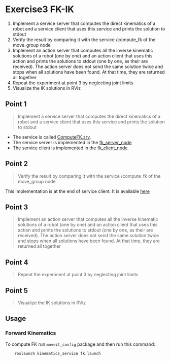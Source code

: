 # Exercise3 FK-IK

1. Implement a service server that computes the direct kinematics of a robot and a service client that uses this service and prints the solution to stdout
2. Verify the result by comparing it with the service /compute_fk of the move_group node
3. Implement an action server that computes all the inverse kinematic solutions of a robot (one by one) and an action client that uses this action and prints the solutions to stdout (one by one, as their are received). The action server does not send the same solution twice and stops when all solutions have been found. At that time, they are returned all together
4. Repeat the experiment at point 3 by neglecting joint limits
5. Visualize the IK solutions in RViz

## Point 1

> Implement a service server that computes the direct kinematics of a robot and a service client that uses this service and prints the solution to stdout

* The service is called [ComputeFK.srv](https://github.com/andrewvali/unisa_robotic/blob/main/ex3_kinematics/src/kinematics_service_msgs/srv/ComputeFK.srv).
* The service server is implemented in the [fk_server_node](https://github.com/andrewvali/unisa_robotic/blob/main/ex3_kinematics/src/kinematics_service/src/fk_server_node/main.cpp)
* The service client is implemented in the [fk_client_node](https://github.com/andrewvali/unisa_robotic/tree/main/ex3_kinematics/src/kinematics_service/src/fk_client_node)

## Point 2

> Verify the result by comparing it with the service /compute_fk of the move_group node

This implementation is at the end of service client. It is available [here](https://github.com/andrewvali/unisa_robotic/tree/main/ex3_kinematics/src/kinematics_service/src/fk_client_node)

## Point 3

> Implement an action server that computes all the inverse kinematic solutions of a robot (one by one) and an action client that uses this action and prints the solutions to stdout (one by one, as their are received). The action server does not send the same solution twice and stops when all solutions have been found. At that time, they are returned all together

## Point 4

> Repeat the experiment at point 3 by neglecting joint limits

## Point 5

> Visualize the IK solutions in RViz

## Usage

### Forward Kinematics

To compute FK run `moveit_config` package and then run this command: 

```bash
    roslaunch kinematics_service fk.launch
```